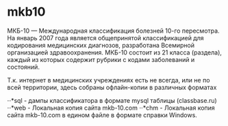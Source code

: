 # mkb10
МКБ-10 — Международная классификация болезней 10-го пересмотра. На январь 2007 года является общепринятой классификацией для кодирования медицинских диагнозов, разработана Всемирной организацией здравоохранения. МКБ-10 состоит из 21 класса (раздела), каждый из которых содержит рубрики с кодами заболеваний и состояний.

Т.к. интернет в медицинских учреждениях есть не всегда, или не по всей территории, здесь собраны офлайн-копии в различных форматах

⋅⋅*sql - дампы классификатора в формате mysql таблицы (classbase.ru)
⋅⋅*web - Локальная копия сайта mkb-10.com
⋅⋅*chm - Локальная копия сайта mkb-10.com в едином файле в формате справки Windows.
